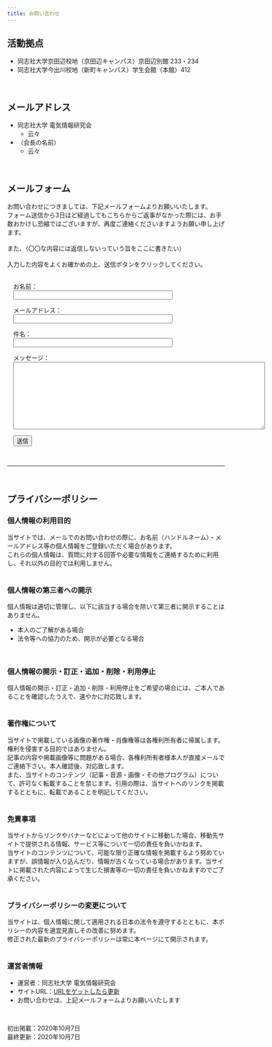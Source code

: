 ```yaml
---
title: お問い合わせ
---
```


## 活動拠点
- 同志社大学京田辺校地（京田辺キャンパス）京田辺別館 233・234
- 同志社大学今出川校地（新町キャンパス）学生会館（本館）412

<br>

## メールアドレス
- 同志社大学 電気情報研究会
  - 云々
- （会長の名前）
  - 云々

<br>

## メールフォーム
お問い合わせにつきましては、下記メールフォームよりお願いいたします。  
フォーム送信から3日ほど経過してもこちらからご返事がなかった際には、お手数おかけし恐縮ではございますが、再度ご連絡くださいますようお願い申し上げます。  
<br>
また、（〇〇な内容には返信しないっていう旨をここに書きたい）  
<br>
入力した内容をよくお確かめの上、送信ボタンをクリックしてください。  
<br>

<div style="width: 200px; margin-left: 1em;">
  <form name="contact" method="POST" data-netlify-recaptcha="true" data-netlify="true">
    <p>
      お名前：<input type="text" name="name" size="43" required />
    </p>
    <p>
      メールアドレス：<input type="email" name="email" size="43" required />
    </p>
    <p>
      件名：<input type="text" name="title" size="43" required />
    </p>
    <p>
      メッセージ：
      <textarea name="message" rows="10" cols="70" required></textarea>
    </p>
    <div data-netlify-recaptcha="true"></div>
    <p>
      <button class="send-button" type="submit">送信</button>
    </p>
  </form>
</div>

<br>
<hr>
<br>

## プライバシーポリシー
### 個人情報の利用目的
当サイトでは、メールでのお問い合わせの際に、お名前（ハンドルネーム）・メールアドレス等の個人情報をご登録いただく場合があります。  
これらの個人情報は、質問に対する回答や必要な情報をご連絡するために利用し、それ以外の目的では利用しません。  
<br>

### 個人情報の第三者への開示
個人情報は適切に管理し、以下に該当する場合を除いて第三者に開示することはありません。  

* 本人のご了解がある場合
* 法令等への協力のため、開示が必要となる場合

<br>

### 個人情報の開示・訂正・追加・削除・利用停止
個人情報の開示・訂正・追加・削除・利用停止をご希望の場合には、ご本人であることを確認したうえで、速やかに対応致します。  
<br>

### 著作権について
当サイトで掲載している画像の著作権・肖像権等は各権利所有者に帰属します。権利を侵害する目的ではありません。  
記事の内容や掲載画像等に問題がある場合、各権利所有者様本人が直接メールでご連絡下さい。本人確認後、対応致します。  
また、当サイトのコンテンツ（記事・音源・画像・その他プログラム）について、許可なく転載することを禁じます。引用の際は、当サイトへのリンクを掲載するとともに、転載であることを明記してください。  
<br>

### 免責事項
当サイトからリンクやバナーなどによって他のサイトに移動した場合、移動先サイトで提供される情報、サービス等について一切の責任を負いかねます。  
当サイトのコンテンツについて、可能な限り正確な情報を掲載するよう努めていますが、誤情報が入り込んだり、情報が古くなっている場合があります。当サイトに掲載された内容によって生じた損害等の一切の責任を負いかねますのでご了承ください。  
<br>

### プライバシーポリシーの変更について
当サイトは、個人情報に関して適用される日本の法令を遵守するとともに、本ポリシーの内容を適宜見直しその改善に努めます。  
修正された最新のプライバシーポリシーは常に本ページにて開示されます。  
<br>

### 運営者情報
- 運営者：同志社大学 電気情報研究会
- サイトURL：<a href="/" target="_blank" rel="noopener">URLをゲットしたら更新</a>
- お問い合わせは、上記メールフォームよりお願いいたします

<br>

初出掲載：2020年10月7日  
最終更新：2020年10月7日  
